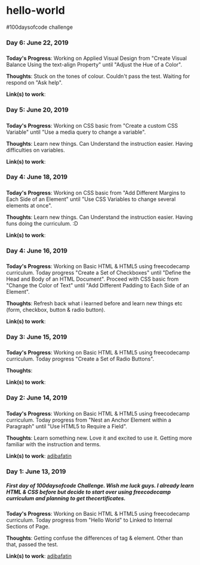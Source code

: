 # hello-world
#100daysofcode challenge


### Day 6: June 22, 2019 
##### 

**Today's Progress**: Working on Applied Visual Design from "Create Visual Balance Using the text-align Property" until "Adjust the Hue of a Color".

**Thoughts**: Stuck on the tones of colour. Couldn't pass the test. Waiting for respond on "Ask help".

**Link(s) to work**:

### Day 5: June 20, 2019 
##### 

**Today's Progress**: Working on CSS basic from "Create a custom CSS Variable" until "Use a media query to change a variable".

**Thoughts**: Learn new things. Can Understand the instruction easier. Having difficulties on variables.

**Link(s) to work**:

### Day 4: June 18, 2019 
##### 

**Today's Progress**: Working on CSS basic from "Add Different Margins to Each Side of an Element" until "Use CSS Variables to change several elements at once".

**Thoughts**: Learn new things. Can Understand the instruction easier. Having funs doing the curriculum. :D

**Link(s) to work**:

### Day 4: June 16, 2019 
##### 

**Today's Progress**: Working on Basic HTML & HTML5 using freecodecamp curriculum. Today progress "Create a Set of Checkboxes" until "Define the Head and Body of an HTML Document". Proceed with CSS basic from "Change the Color of Text" until "Add Different Padding to Each Side of an Element".

**Thoughts**: Refresh back what i learned before and learn new things etc (form, checkbox, button & radio button). 

**Link(s) to work**:

### Day 3: June 15, 2019 
##### 

**Today's Progress**: Working on Basic HTML & HTML5 using freecodecamp curriculum. Today progress "Create a Set of Radio Buttons".

**Thoughts**: 

**Link(s) to work**:

### Day 2: June 14, 2019 
##### 

**Today's Progress**: Working on Basic HTML & HTML5 using freecodecamp curriculum. Today progress from "Nest an Anchor Element within a Paragraph" until "Use HTML5 to Require a Field".

**Thoughts**: Learn something new. Love it and excited to use it. Getting more familiar with the instruction and terms.

**Link(s) to work**: [adibafatin](https://adibafatin.github.io/hello-world/)

### Day 1: June 13, 2019 
##### First day of 100daysofcode Challenge. Wish me luck guys. I already learn HTML & CSS before but decide to start over using freecodecamp curriculum and planning to get thecertificates.

**Today's Progress**: Working on Basic HTML & HTML5 using freecodecamp curriculum. Today progress from "Hello World" to Linked to Internal Sections of Page.

**Thoughts**: Getting confuse the differences of tag & element. Other than that, passed the test.

**Link(s) to work**: [adibafatin](https://adibafatin.github.io/hello-world/)
